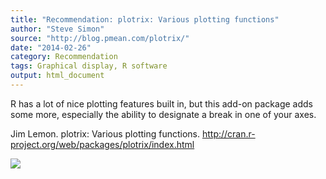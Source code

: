 ```yaml
---
title: "Recommendation: plotrix: Various plotting functions"
author: "Steve Simon"
source: "http://blog.pmean.com/plotrix/"
date: "2014-02-26"
category: Recommendation
tags: Graphical display, R software
output: html_document
---
```


R has a lot of nice plotting features built in, but this add-on package
adds some more, especially the ability to designate a break in one of
your axes.

<!---More--->

Jim Lemon. plotrix: Various plotting functions.
<http://cran.r-project.org/web/packages/plotrix/index.html>

![](../../../web/images/plotrix01.png)




